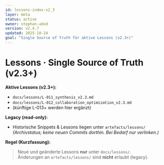 ```yaml
---
id: lessons-index-v2_3
layer: meta
status: active
owner: stephan-adod
version: v2.4.7
updated: 2025-10-24
goal: "Single Source of Truth für aktive Lessons (v2.3+)"
---
```


# Lessons · Single Source of Truth (v2.3+)

**Aktive Lessons (v2.3+):**
- `docs/lessons/L-011_synthesis_v2.3.md`
- `docs/lessons/L-012_collaboration_optimization_v2.3.md`
- (künftige L-013+ werden hier ergänzt)

**Legacy (read-only):**
- Historische Snippets & Lessons liegen unter `artefacts/lessons/`  
  *(Archivstatus; keine neuen Commits dorthin. Bei Bedarf nur verlinken.)*

**Regel (Kurzfassung):**
> Neue und geänderte Lessons **nur** unter `docs/lessons/`.  
> Änderungen an `artefacts/lessons/` sind **nicht** erlaubt (legacy).
